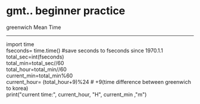 # gmt.. beginner practice
greenwich Mean Time

*****************
import time     
fseconds= time.time()  #save seconds to fseconds since 1970.1.1      
total_sec=int(fseconds)   
total_min=total_sec//60     
total_hour=total_min//60   
current_min=total_min%60   
current_hour= (total_hour+9)%24  # +9(time difference between greenwich to korea)   
print("current time:", current_hour, "H", current_min ,"m") 
 
